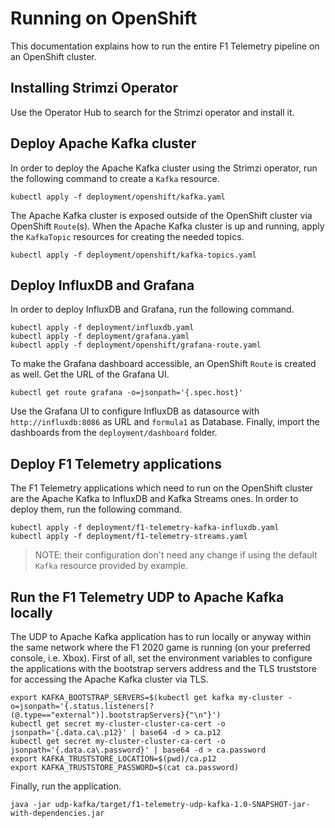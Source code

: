 # Running on OpenShift

This documentation explains how to run the entire F1 Telemetry pipeline on an OpenShift cluster.

## Installing Strimzi Operator

Use the Operator Hub to search for the Strimzi operator and install it.

## Deploy Apache Kafka cluster

In order to deploy the Apache Kafka cluster using the Strimzi operator, run the following command to create a `Kafka` resource.

```shell
kubectl apply -f deployment/openshift/kafka.yaml
```

The Apache Kafka cluster is exposed outside of the OpenShift cluster via OpenShift `Route`(s).
When the Apache Kafka cluster is up and running, apply the `KafkaTopic` resources for creating the needed topics.

```shell
kubectl apply -f deployment/openshift/kafka-topics.yaml
```

## Deploy InfluxDB and Grafana

In order to deploy InfluxDB and Grafana, run the following command.

```shell
kubectl apply -f deployment/influxdb.yaml
kubectl apply -f deployment/grafana.yaml
kubectl apply -f deployment/openshift/grafana-route.yaml
```

To make the Grafana dashboard accessible, an OpenShift `Route` is created as well.
Get the URL of the Grafana UI.

```shell
kubectl get route grafana -o=jsonpath='{.spec.host}'
```

Use the Grafana UI to configure InfluxDB as datasource with `http://influxdb:8086` as URL and `formula1` as Database. 
Finally, import the dashboards from the `deployment/dashboard` folder.

## Deploy F1 Telemetry applications

The F1 Telemetry applications which need to run on the OpenShift cluster are the Apache Kafka to InfluxDB and Kafka Streams ones.
In order to deploy them, run the following command.

```shell
kubectl apply -f deployment/f1-telemetry-kafka-influxdb.yaml
kubectl apply -f deployment/f1-telemetry-streams.yaml
```

> NOTE: their configuration don't need any change if using the default `Kafka` resource provided by example.

## Run the F1 Telemetry UDP to Apache Kafka locally

The UDP to Apache Kafka application has to run locally or anyway within the same network where the F1 2020 game is running (on your preferred console, i.e. Xbox).
First of all, set the environment variables to configure the applications with the bootstrap servers address and the TLS truststore for accessing the Apache Kafka cluster via TLS.

```shell
export KAFKA_BOOTSTRAP_SERVERS=$(kubectl get kafka my-cluster -o=jsonpath='{.status.listeners[?(@.type=="external")].bootstrapServers}{"\n"}')
kubectl get secret my-cluster-cluster-ca-cert -o jsonpath='{.data.ca\.p12}' | base64 -d > ca.p12
kubectl get secret my-cluster-cluster-ca-cert -o jsonpath='{.data.ca\.password}' | base64 -d > ca.password
export KAFKA_TRUSTSTORE_LOCATION=$(pwd)/ca.p12
export KAFKA_TRUSTSTORE_PASSWORD=$(cat ca.password)
```

Finally, run the application.

```shell
java -jar udp-kafka/target/f1-telemetry-udp-kafka-1.0-SNAPSHOT-jar-with-dependencies.jar
```